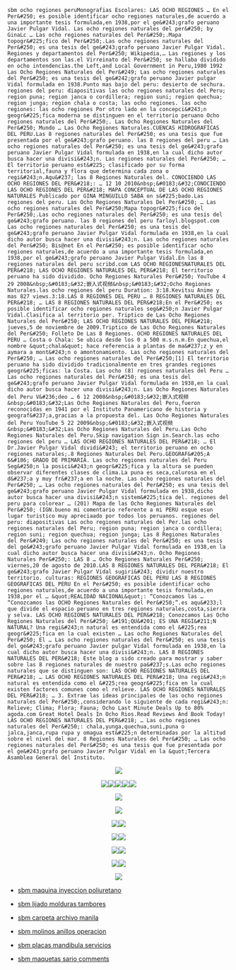 
```
sbm ocho regiones peruMonografias Escolares: LAS OCHO REGIONES … En el Per&#250; es posible identificar ocho regiones naturales,de acuerdo a una importante tesis formulada,en 1938,por el ge&#243;grafo peruano Javier Pulgar Vidal. Las ocho regiones naturales del per&#250; by GinaLc … Las ocho regiones naturales del Per&#250;.Mapa topogr&#225;fico del Per&#250;.Las ocho regiones naturales del Per&#250; es una tesis del ge&#243;grafo peruano Javier Pulgar Vidal. Regiones y departamentos del Per&#250; Wikipedia,… Las regiones y los departamentos son las.el Virreinato del Per&#250; se hallaba dividido en ocho intendencias.the Left,and Local Government in Peru,1980 1992 Las Ocho Regiones Naturales del Per&#249; Las ocho regiones naturales del Per&#250; es una tesis del ge&#242;grafo peruano Javier pulgar Vidal formulada en 1938.Punto mas bajo del peru: desierto de sechura. regiones del peru: diapositivas las ocho regiones naturales del Peru; region puna; region janca o cordillera; region suni; region quechua; region junga; region chala o costa; las ocho regiones. las ocho regiones: las ocho regiones Por otro lado en la concepci&#243;n geogr&#225;fica moderna se distinguen en el territorio peruano Ocho regiones naturales del Per&#250;. Las Ocho Regiones Naturales del Per&#250; Mundo … Las Ocho Regiones Naturales.CUENCAS HIDROGRAFICAS DEL PERU.Las 8 regiones naturales del Per&#250; es una tesis que fue presentada por el ge&#243;grafo peruano. las 8 regiones del peru … Las ocho regiones naturales del Per&#250; es una tesis del ge&#243;grafo peruano Javier Pulgar Vidal formulada en 1938,en la cual dicho autor busca hacer una divisi&#243;n. Las regiones naturales del Per&#250; … El territorio peruano est&#225; clasificado por su forma territorial,fauna y flora que determina cada zona o regi&#243;n.Aqu&#237; las 8 Regiones Naturales del. CONOCIENDO LAS OCHO REGIONES DEL PER&#218;: … 12 10 2010&nbsp;&#0183;&#32;CONOCIENDO LAS OCHO REGIONES DEL PER&#218; MAPA CONCEPTUAL DE LAS OCHO REGIONES NATURALES Publicado por GINA MINGUILLO SABA on s&#225;bado.Las regiones del peru. Las Ocho Regiones Naturales Del Per&#250; … Las ocho regiones naturales del Per&#250;Mapa topogr&#225;fico del Per&#250;.Las ocho regiones naturales del Per&#250; es una tesis del ge&#243;grafo peruano. las 8 regiones del peru farloyl.blogspot.com Las ocho regiones naturales del Per&#250; es una tesis del ge&#243;grafo peruano Javier Pulgar Vidal formulada en 1938,en la cual dicho autor busca hacer una divisi&#243;n. Las ocho regiones naturales del Per&#250; Bis@net En el Per&#250; es posible identificar ocho regiones naturales,de acuerdo a una importante tesis formulada,en 1938,por el ge&#243;grafo peruano Javier Pulgar Vidal.En las 8 regiones naturales del peru scribd.com LAS OCHO REGIONESNATURALES DEL PER&#218; LAS OCHO REGIONES NATURALES DEL PER&#218; El territorio peruano ha sido dividido. Ocho Regiones Naturales Per&#250; YouTube 4 29 2008&nbsp;&#0183;&#32;嵌入式视频&nbsp;&#0183;&#32;Ocho Regiones Naturales.las ocho regiones del peru Duration: 3:18.Kevitsu Anime y mas 827 views.3:18.LAS 8 REGIONES DEL PERU … 8 REGIONES NATURALES DEL PER&#218; … LAS 8 REGIONES NATURALES DEL PER&#218;En el Per&#250; es posible identificar ocho regiones naturales seg&#250;n Javier Pulgar Vidal.Clasifica al territorio per. Triptico de Las Ocho Regiones Naturales del Per&#250; LAS OCHO REGIONES NATURALES DEL PER&#218; jueves,5 de noviembre de 2009.Triptico de Las Ocho Regiones Naturales del Per&#250; Folleto De Las 8 Regiones. OCHO REGIONES NATURALES DEL PERU … Costa o Chala: Se ubica desde los 0 a 500 m.s.n.m.En quechua,el nombre &quot;chala&quot; hace referencia a plantas de ma&#237;z y en aymara a mont&#243;n o amontonamiento. Las ocho regiones naturales del Per&#250; … Las ocho regiones naturales del Per&#250;[1] El territorio peruano ha sido dividido tradicionalmente en tres grandes regiones geogr&#225;ficas: la Costa. Las ocho (8) regiones naturales del Peru … Las ocho regiones naturales del Per&#250; es una tesis del ge&#243;grafo peruano Javier Pulgar Vidal formulada en 1938,en la cual dicho autor busca hacer una divisi&#243;n. Las Ocho Regiones Naturales del Peru V&#236;deo … 6 12 2008&nbsp;&#0183;&#32;嵌入式视频&nbsp;&#0183;&#32;Las Ocho Regiones Naturales del Peru,fueron reconocidas en 1941 por el Instituto Panamericano de historia y geograf&#237;a,gracias a la propuesta del. Las Ocho Regiones Naturales del Peru YouTube 5 22 2009&nbsp;&#0183;&#32;嵌入式视频&nbsp;&#0183;&#32;Las Ocho Regiones Naturales del Peru.Las Ocho Regiones Naturales del Peru.Skip navigation Sign in.Search.las ocho regiones del peru … LAS OCHO REGIONES NATURALES DEL PER&#218; … El Dr.Javier Pulgar Vidal dividi&#243; el territorio peruano en ocho regiones naturales;.8 Regiones Naturales Del Peru.GEOGRAF&#205;A 6&#186; GRADO DE PRIMARIA. Las ocho regiones naturales del Peru Seg&#250;n la posici&#243;n geogr&#225;fica y la altura se pueden observar diferentes clases de clima.La puna es seca,calurosa en el d&#237;a y muy fr&#237;a en la noche. Las ocho regiones naturales del Per&#250; … Las ocho regiones naturales del Per&#250; es una tesis del ge&#243;grafo peruano Javier Pulgar Vidal formulada en 1938,dicho autor busca hacer una divisi&#243;n sistem&#225;tica del. regiones del peru para colorear … (201) Mapa de las Ocho Regiones Naturales del Per&#250; (IGN.bueno mi comentario referente a mi PERU esque esun lugar turistico muy apreciaado por todos los peruanos. regiones del peru: diapositivas Las ocho regiones naturales del Per.las ocho regiones naturales del Peru; region puna; region janca o cordillera; region suni; region quechua; region junga; Las 8 Regiones Naturales del Per&#249; Las ocho regiones naturales del Per&#250; es una tesis del ge&#243;grafo peruano Javier Pulgar Vidal formulada en 1938,en la cual dicho autor busca hacer una divisi&#243;n. Ocho Regiones Naturales Per&#250;: LAS 8 … Ocho Regiones Naturales Per&#250; viernes,20 de agosto de 2010.LAS 8 REGIONES NATURALES DEL PER&#218; El ge&#243;grafo Javier Pulgar Vidal sugiri&#243; dividir nuestro territorio. culturas: REGIONES GEOGRAFICAS DEL PERU LAS 8 REGIONES GEOGRAFICAS DEL PERU En el Per&#250; es posible identificar ocho regiones naturales,de acuerdo a una importante tesis formulada,en 1938,por el … &quot;REALIDAD NACIONAL&quot;: “Conozcamos las … “Conozcamos las OCHO Regiones Naturales del Per&#250;”.es aqu&#233;l que divide el espacio peruano en tres regiones naturales,costa,sierra y selva. LAS OCHO REGIONES NATURALES DEL PER&#218; Conozcamos Las Ocho Regiones Naturales del Per&#250; &#191;QU&#201; ES UNA REGI&#211;N NATURAL? Una regi&#243;n natural es entendida como el &#225;rea geogr&#225;fica en la cual existen … Las ocho Regiones Naturales del Per&#250; El … Las ocho regiones naturales del Per&#250; es una tesis del ge&#243;grafo peruano Javier pulgar Vidal formulada en 1938,en la cual dicho autor busca hacer una divisi&#243;n. LAS 8 REGIONES NATURALES DEL PER&#218; Este blog a sido creado para mostrar y saber sobre las 8 regiones naturales de nuestro pa&#237;s.Las ocho regiones naturales que se distinguen son: LAS OCHO REGIONES NATURALES DEL PER&#218; … LAS OCHO REGIONES NATURALES DEL PER&#218; Una regi&#243;n natural es entendida como el &#225;rea geogr&#225;fica en la cual existen factores comunes como el relieve. LAS OCHO REGIONES NATURALES DEL PER&#218; … 3. Extrae las ideas principales de las ocho regiones naturales del Per&#250;,considerando lo siguiente de cada regi&#243;n: Relieve; Clima; Flora; Fauna; Ocho Last Minute Deals Up to 80% agoda.com Great Hotel Deals In Ocho Rios.Read Reviews And Book Today! LAS OCHO REGIONES NATURALES DEL PER&#218; … Las ocho regiones naturales del Per&#250;: chala,yunga,quechua,suni,puna o jalca,janca,rupa rupa y omagua est&#225;n determinadas por la altitud sobre el nivel del mar. 8 Regiones Naturales del Per&#250; … Las ocho regiones naturales del Per&#250; es una tesis que fue presentada por el ge&#243;grafo peruano Javier Pulgar Vidal en la &quot;Tercera Asamblea General del Instituto. 
```

<div align="center">

<a href="https://es-crusher.shibang-china.com/github&k=sbm+ocho+regiones+peru"><img src="https://static.shibang-china.com/es/crusher/logo.jpg"></a>

<a href="https://es-crusher.shibang-china.com/github&k=sbm+ocho+regiones+peru"><img src="https://static.shibang-china.com/es/crusher/index.jpg"></a><a href="https://es-crusher.shibang-china.com/material.htmlgithub&k=sbm+ocho+regiones+peru"><img src="https://static.shibang-china.com/es/crusher/material.jpg"></a><a href="https://es-crusher.shibang-china.com/application.htmlgithub&k=sbm+ocho+regiones+peru"><img src="https://static.shibang-china.com/es/crusher/application.jpg"></a><a href="https://es-crusher.shibang-china.com/aboutus.htmlgithub&k=sbm+ocho+regiones+peru"><img src="https://static.shibang-china.com/es/crusher/aboutus.jpg"></a><a href="https://es-crusher.shibang-china.com/contact.htmlgithub&k=sbm+ocho+regiones+peru"><img src="https://static.shibang-china.com/es/crusher/contact.jpg"></a>

<a href="https://es-crusher.shibang-china.com/github&k=sbm+ocho+regiones+peru"><img src="https://static.shibang-china.com/es/crusher/banner.jpg"></a>

<a href="https://swt.shibang-china.com/github&k=sbm+ocho+regiones+peru"><img src="https://static.shibang-china.com/es/crusher/text.jpg"></a>

<a href="https://swt.shibang-china.com/github&k=sbm+ocho+regiones+peru"><img src="https://static.shibang-china.com/es/crusher/chat.jpg"></a><a href="https://es-crusher.shibang-china.com/contact.htmlgithub&k=sbm+ocho+regiones+peru"><img src="https://static.shibang-china.com/es/crusher/message.jpg"></a>

<a href="https://es-crusher.shibang-china.com/products/pe.htmlgithub&k=sbm+ocho+regiones+peru"><img src="https://static.shibang-china.com/es/crusher/pe.jpg"></a><a href="https://es-crusher.shibang-china.com/products/pf.htmlgithub&k=sbm+ocho+regiones+peru"><img src="https://static.shibang-china.com/es/crusher/pf.jpg"></a>

<a href="https://es-crusher.shibang-china.com/products/hpt.htmlgithub&k=sbm+ocho+regiones+peru"><img src="https://static.shibang-china.com/es/crusher/hpt.jpg"></a><a href="https://es-crusher.shibang-china.com/products/vsi.htmlgithub&k=sbm+ocho+regiones+peru"><img src="https://static.shibang-china.com/es/crusher/vsi.jpg"></a>

<a href="https://es-crusher.shibang-china.com/products/klv.htmlgithub&k=sbm+ocho+regiones+peru"><img src="https://static.shibang-china.com/es/crusher/klv.jpg"></a><a href="https://es-crusher.shibang-china.com/products/portable.htmlgithub&k=sbm+ocho+regiones+peru"><img src="https://static.shibang-china.com/es/crusher/portable.jpg"></a>

<a href="https://swt.shibang-china.com/github&k=sbm+ocho+regiones+peru"><img src="https://static.shibang-china.com/es/crusher/case.jpg"></a>

</div>


* [sbm maquina inyeccion poliuretano](sbm%20maquina%20inyeccion%20poliuretano.md)

* [sbm lijado molduras tambores](sbm%20lijado%20molduras%20tambores.md)

* [sbm carpeta archivo manila](sbm%20carpeta%20archivo%20manila.md)

* [sbm molinos anillos operacion](sbm%20molinos%20anillos%20operacion.md)

* [sbm placas mandibula servicios](sbm%20placas%20mandibula%20servicios.md)

* [sbm maquetas sario comments](sbm%20maquetas%20sario%20comments.md)
